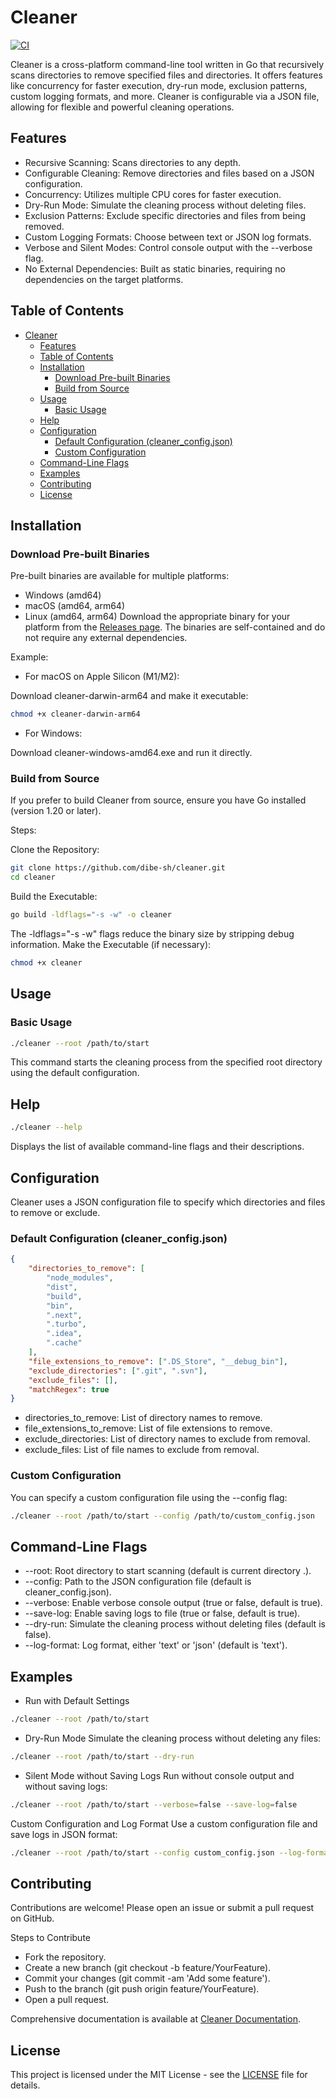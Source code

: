 # Cleaner

[![CI](https://github.com/dibe-sh/cleaner/actions/workflows/ci.yml/badge.svg)](https://github.com/dibe-sh/cleaner/actions/workflows/ci.yml)

Cleaner is a cross-platform command-line tool written in Go that recursively scans directories to remove specified files and directories. It offers features like concurrency for faster execution, dry-run mode, exclusion patterns, custom logging formats, and more. Cleaner is configurable via a JSON file, allowing for flexible and powerful cleaning operations.

## Features

- Recursive Scanning: Scans directories to any depth.
- Configurable Cleaning: Remove directories and files based on a JSON configuration.
- Concurrency: Utilizes multiple CPU cores for faster execution.
- Dry-Run Mode: Simulate the cleaning process without deleting files.
- Exclusion Patterns: Exclude specific directories and files from being removed.
- Custom Logging Formats: Choose between text or JSON log formats.
- Verbose and Silent Modes: Control console output with the --verbose flag.
- No External Dependencies: Built as static binaries, requiring no dependencies on the target platforms.

## Table of Contents

- [Cleaner](#cleaner)
  - [Features](#features)
  - [Table of Contents](#table-of-contents)
  - [Installation](#installation)
    - [Download Pre-built Binaries](#download-pre-built-binaries)
    - [Build from Source](#build-from-source)
  - [Usage](#usage)
    - [Basic Usage](#basic-usage)
  - [Help](#help)
  - [Configuration](#configuration)
    - [Default Configuration (cleaner\_config.json)](#default-configuration-cleaner_configjson)
    - [Custom Configuration](#custom-configuration)
  - [Command-Line Flags](#command-line-flags)
  - [Examples](#examples)
  - [Contributing](#contributing)
  - [License](#license)

## Installation

### Download Pre-built Binaries

Pre-built binaries are available for multiple platforms:

- Windows (amd64)
- macOS (amd64, arm64)
- Linux (amd64, arm64)
   Download the appropriate binary for your platform from the [Releases page](https://github.com/dibe-sh/cleaner/releases). The binaries are self-contained and do not require any external dependencies.

Example:

- For macOS on Apple Silicon (M1/M2):

Download cleaner-darwin-arm64 and make it executable:

```bash
chmod +x cleaner-darwin-arm64
```

- For Windows:

Download cleaner-windows-amd64.exe and run it directly.

### Build from Source

If you prefer to build Cleaner from source, ensure you have Go installed (version 1.20 or later).

Steps:

Clone the Repository:

```bash
git clone https://github.com/dibe-sh/cleaner.git
cd cleaner
```

Build the Executable:

```bash
go build -ldflags="-s -w" -o cleaner
```

The -ldflags="-s -w" flags reduce the binary size by stripping debug information.
Make the Executable (if necessary):

```bash
chmod +x cleaner
```

## Usage

### Basic Usage

```bash
./cleaner --root /path/to/start
```

This command starts the cleaning process from the specified root directory using the default configuration.

## Help

```bash
./cleaner --help
```

Displays the list of available command-line flags and their descriptions.

## Configuration

Cleaner uses a JSON configuration file to specify which directories and files to remove or exclude.

### Default Configuration (cleaner_config.json)

```json
{
    "directories_to_remove": [
        "node_modules",
        "dist",
        "build",
        "bin",
        ".next",
        ".turbo",
        ".idea",
        ".cache"
    ],
    "file_extensions_to_remove": [".DS_Store", "__debug_bin"],
    "exclude_directories": [".git", ".svn"],
    "exclude_files": [],
    "matchRegex": true
}
```

- directories_to_remove: List of directory names to remove.
- file_extensions_to_remove: List of file extensions to remove.
- exclude_directories: List of directory names to exclude from removal.
- exclude_files: List of file names to exclude from removal.

### Custom Configuration

You can specify a custom configuration file using the --config flag:

```bash
./cleaner --root /path/to/start --config /path/to/custom_config.json
```

## Command-Line Flags

- --root: Root directory to start scanning (default is current directory .).
- --config: Path to the JSON configuration file (default is cleaner_config.json).
- --verbose: Enable verbose console output (true or false, default is true).
- --save-log: Enable saving logs to file (true or false, default is true).
- --dry-run: Simulate the cleaning process without deleting files (default is false).
- --log-format: Log format, either 'text' or 'json' (default is 'text').

## Examples

- Run with Default Settings

```bash
./cleaner --root /path/to/start
```

- Dry-Run Mode
   Simulate the cleaning process without deleting any files:

```bash
./cleaner --root /path/to/start --dry-run
```

- Silent Mode without Saving Logs
   Run without console output and without saving logs:

```bash
./cleaner --root /path/to/start --verbose=false --save-log=false
```

Custom Configuration and Log Format
Use a custom configuration file and save logs in JSON format:

```bash
./cleaner --root /path/to/start --config custom_config.json --log-format json
```

## Contributing

Contributions are welcome! Please open an issue or submit a pull request on GitHub.

Steps to Contribute

- Fork the repository.
- Create a new branch (git checkout -b feature/YourFeature).
- Commit your changes (git commit -am 'Add some feature').
- Push to the branch (git push origin feature/YourFeature).
- Open a pull request.

Comprehensive documentation is available at [Cleaner Documentation](https://dibe-sh.github.io/cleaner).

## License

This project is licensed under the MIT License - see the [LICENSE](./LICENSE) file for details.

